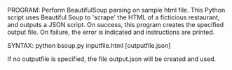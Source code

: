 

PROGRAM: Perform BeautifulSoup parsing on sample html file. This Python script uses Beautiful Soup to 'scrape' the HTML of a ficticious restaurant, and outputs a JSON script.  On success, this program creates the specified output file. On failure, the error is indicated and instructions are printed.

SYNTAX: python bsoup.py inputfile.html [outputfile.json]

If no outputfile is specified, the file output.json will be created and used.

